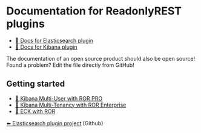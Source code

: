 # Documentation for ReadonlyREST plugins

* [📖 Docs for Elasticsearch plugin](elasticsearch.md)
* [📖 Docs for Kibana plugin](kibana.md)

The documentation of an open source product should also be open source! Found a problem? Edit the file directly from GitHub!

## Getting started

* [🚀 Kibana Multi-User with ROR PRO](examples/multiuser\_guide.md)
* [🚀 Kibana Multi-Tenancy with ROR Enterprise](examples/multitenancy\_guide.md)
* [🚀 ECK with ROR](eck.md)

[⬅️ Elasticsearch plugin project](https://github.com/sscarduzio/elasticsearch-readonlyrest-plugin) (Github)
